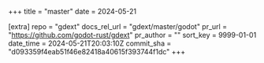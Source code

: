 +++
title = "master"
date = 2024-05-21

[extra]
repo = "gdext"
docs_rel_url = "gdext/master/godot"
pr_url = "https://github.com/godot-rust/gdext"
pr_author = ""
sort_key = 9999-01-01
date_time = 2024-05-21T20:03:10Z
commit_sha = "d093359f4eab51f46e82418a40615f393744f1dc"
+++


